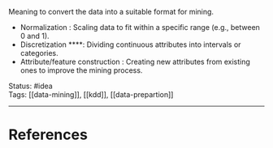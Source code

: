 Meaning to convert the data into a suitable format for mining.

- Normalization : Scaling data to fit within a specific range (e.g., between 0 and 1).
- Discretization ****: Dividing continuous attributes into intervals or categories.
- Attribute/feature construction : Creating new attributes from existing ones to improve the mining process.


Status: #idea  
Tags: [[data-mining]], [[kdd]], [[data-prepartion]]  

---
# References
